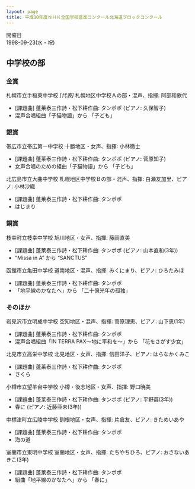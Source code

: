 ```yaml
---
layout: page
title: 平成10年度ＮＨＫ全国学校音楽コンクール北海道ブロックコンクール
---
```

開催日  
1998-09-23(水・祝)

中学校の部
----------

### 金賞

<span class="choir-name">札幌市立手稲東中学校</span> *\[代表\]*
札幌地区中学校Ａの部・混声、指揮: 阿部和歌代
-   \[課題曲\] 蓬莱泰三作詩・松下耕作曲: タンポポ (ピアノ: 久保智子)
-   混声合唱組曲「子猫物語」から 「子ども」

### 銀賞

<span class="choir-name">帯広市立帯広第一中学校</span>
十勝地区・女声、指揮: 小林徹士
-   \[課題曲\] 蓬莱泰三作詩・松下耕作曲: タンポポ (ピアノ: 菅原知子)
-   女声合唱のための組曲「子猫物語」から 「子ども」

<span class="choir-name">北広島市立大曲中学校</span>
札幌地区中学校Ｂの部・混声、指揮: 白瀬友加里、ピアノ: 小林沙織
-   \[課題曲\] 蓬莱泰三作詩・松下耕作曲: タンポポ
-   はじまり

### 銅賞

<span class="choir-name">枝幸町立枝幸中学校</span>
旭川地区・女声、指揮: 藤岡直美
-   \[課題曲\] 蓬莱泰三作詩・松下耕作曲: タンポポ (ピアノ: 山本直和(3年))
-   “Missa in A” から “SANCTUS”

<span class="choir-name">函館市立亀田中学校</span>
道南地区・混声、指揮: みくにまり、ピアノ: ひろたみほ
-   \[課題曲\] 蓬莱泰三作詩・松下耕作曲: タンポポ
-   「地平線のかなたへ」から 「二十億光年の孤独」

### そのほか

<span class="choir-name">岩見沢市立明成中学校</span>
空知地区・混声、指揮: 菅原理恵、ピアノ: 山下恵(1年)
-   \[課題曲\] 蓬莱泰三作詩・松下耕作曲: タンポポ
-   混声合唱組曲「IN TERRA PAX〜地に平和を〜」から 「花をさがす少女」

<span class="choir-name">北見市立高栄中学校</span>
北見地区・女声、指揮: 信田洋子、ピアノ: はらなかくみこ
-   \[課題曲\] 蓬莱泰三作詩・松下耕作曲: タンポポ
-   さくら

<span class="choir-name">小樽市立望羊台中学校</span>
小樽・後志地区・女声、指揮: 野口暁美
-   \[課題曲\] 蓬莱泰三作詩・松下耕作曲: タンポポ (ピアノ: 平野繭(3年))
-   春に (ピアノ: 近藤亜未(3年))

<span class="choir-name">中標津町立広陵中学校</span>
釧根地区・女声、指揮: 片倉友、ピアノ: きためいあや
-   \[課題曲\] 蓬莱泰三作詩・松下耕作曲: タンポポ
-   海の道

<span class="choir-name">室蘭市立東明中学校</span>
室蘭地区・女声、指揮: たちやちひろ、ピアノ: おさないあきこ(3年)
-   \[課題曲\] 蓬莱泰三作詩・松下耕作曲: タンポポ
-   組曲「地平線のかなたへ」から 「春に」
